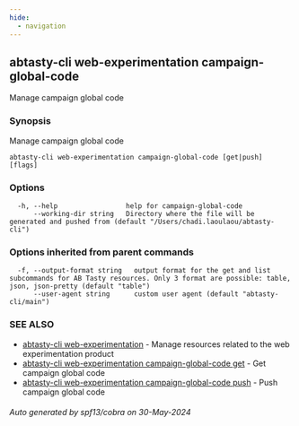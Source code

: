 ```yaml
---
hide:
  - navigation
---
```

## abtasty-cli web-experimentation campaign-global-code

Manage campaign global code

### Synopsis

Manage campaign global code

```
abtasty-cli web-experimentation campaign-global-code [get|push] [flags]
```

### Options

```
  -h, --help                 help for campaign-global-code
      --working-dir string   Directory where the file will be generated and pushed from (default "/Users/chadi.laoulaou/abtasty-cli")
```

### Options inherited from parent commands

```
  -f, --output-format string   output format for the get and list subcommands for AB Tasty resources. Only 3 format are possible: table, json, json-pretty (default "table")
      --user-agent string      custom user agent (default "abtasty-cli/main")
```

### SEE ALSO

* [abtasty-cli web-experimentation](abtasty-cli_web-experimentation.md)	 - Manage resources related to the web experimentation product
* [abtasty-cli web-experimentation campaign-global-code get](abtasty-cli_web-experimentation_campaign-global-code_get.md)	 - Get campaign global code
* [abtasty-cli web-experimentation campaign-global-code push](abtasty-cli_web-experimentation_campaign-global-code_push.md)	 - Push campaign global code

###### Auto generated by spf13/cobra on 30-May-2024

